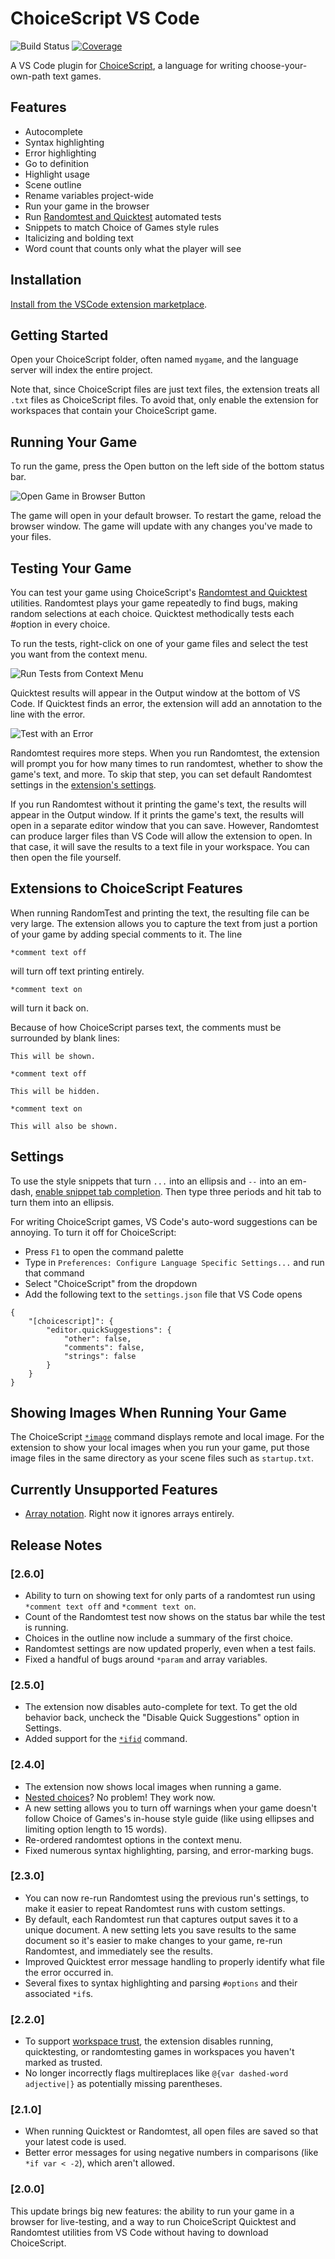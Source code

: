 # ChoiceScript VS Code

![Build Status](https://github.com/sgranade/choicescript_vscode/workflows/build/badge.svg)
[![Coverage](https://codecov.io/gh/sgranade/choicescript_vscode/branch/main/graph/badge.svg)](https://codecov.io/gh/sgranade/choicescript_vscode)


A VS Code plugin for [ChoiceScript], a language for writing choose-your-own-path text games.


## Features

- Autocomplete
- Syntax highlighting
- Error highlighting
- Go to definition
- Highlight usage
- Scene outline
- Rename variables project-wide
- Run your game in the browser
- Run [Randomtest and Quicktest] automated tests
- Snippets to match Choice of Games style rules
- Italicizing and bolding text
- Word count that counts only what the player will see


## Installation

[Install from the VSCode extension marketplace][marketplace].


## Getting Started

Open your ChoiceScript folder, often named `mygame`, and the language server will index the entire project.

Note that, since ChoiceScript files are just text files, the extension treats all `.txt` files as ChoiceScript files. To avoid that, only enable the extension for workspaces that contain your ChoiceScript game.


## Running Your Game

To run the game, press the Open button on the left side of the bottom status bar.

![Open Game in Browser Button](https://raw.githubusercontent.com/sgranade/choicescript_vscode/main/images/cs-open-game-button.png)

The game will open in your default browser. To restart the game, reload the browser window. The game will update with any changes you've made to your files.


## Testing Your Game

You can test your game using ChoiceScript's [Randomtest and Quicktest] utilities. Randomtest plays your game repeatedly to find bugs, making random selections at each choice. Quicktest methodically tests each #option in every choice.

To run the tests, right-click on one of your game files and select the test you want from the context menu.

![Run Tests from Context Menu](https://raw.githubusercontent.com/sgranade/choicescript_vscode/main/images/run-cs-tests-context-menu.png)

Quicktest results will appear in the Output window at the bottom of VS Code. If Quicktest finds an error, the extension will add an annotation to the line with the error.

![Test with an Error](https://raw.githubusercontent.com/sgranade/choicescript_vscode/main/images/cs-test-error.png)

Randomtest requires more steps. When you run Randomtest, the extension will prompt you for how many times to run randomtest, whether to show the game's text, and more. To skip that step, you can set default Randomtest settings in the [extension's settings][settings].

If you run Randomtest without it printing the game's text, the results will appear in the Output window. If it prints the game's text, the results will open in a separate editor window that you can save. However, Randomtest can produce larger files than VS Code will allow the extension to open. In that case, it will save the results to a text file in your workspace. You can then open the file yourself.


## Extensions to ChoiceScript Features

When running RandomTest and printing the text, the resulting file can be very large. The extension allows you to capture the text from just a portion of your game by adding special comments to it. The line

```
*comment text off
```

will turn off text printing entirely.

```
*comment text on
```

will turn it back on.

Because of how ChoiceScript parses text, the comments must be surrounded by blank lines:

```
This will be shown.

*comment text off

This will be hidden.

*comment text on

This will also be shown.
```


## Settings

To use the style snippets that turn `...` into an ellipsis and `--` into an em-dash, [enable snippet tab completion][snippets]. Then type three periods and hit tab to turn them into an ellipsis.

For writing ChoiceScript games, VS Code's auto-word suggestions can be annoying. To turn it off for ChoiceScript:

- Press `F1` to open the command palette
- Type in `Preferences: Configure Language Specific Settings...` and run that command
- Select "ChoiceScript" from the dropdown
- Add the following text to the `settings.json` file that VS Code opens
```
{
    "[choicescript]": {
        "editor.quickSuggestions": {
            "other": false,
            "comments": false,
            "strings": false
        }
    }
}
```


## Showing Images When Running Your Game

The ChoiceScript [`*image`][image] command displays remote and local image. For the extension to show your local images when you run your game, put those image files in the same directory as your scene files such as `startup.txt`.


## Currently Unsupported Features

- [Array notation]. Right now it ignores arrays entirely.


## Release Notes

### [2.6.0]

- Ability to turn on showing text for only parts of a randomtest run using `*comment text off` and `*comment text on`.
- Count of the Randomtest test now shows on the status bar while the test is running.
- Choices in the outline now include a summary of the first choice.
- Randomtest settings are now updated properly, even when a test fails.
- Fixed a handful of bugs around `*param` and array variables.


### [2.5.0]

- The extension now disables auto-complete for text. To get the old behavior back, uncheck the "Disable Quick Suggestions" option in Settings.
- Added support for the [`*ifid`][ifid] command.


### [2.4.0]

- The extension now shows local images when running a game.
- [Nested choices]? No problem! They work now.
- A new setting allows you to turn off warnings when your game doesn't follow Choice of Games's in-house style guide (like using ellipses and limiting option length to 15 words).
- Re-ordered randomtest options in the context menu.
- Fixed numerous syntax highlighting, parsing, and error-marking bugs.


### [2.3.0]

- You can now re-run Randomtest using the previous run's settings, to make it easier to repeat Randomtest runs with custom settings.
- By default, each Randomtest run that captures output saves it to a unique document. A new setting lets you save results to the same document so it's easier to make changes to your game, re-run Randomtest, and immediately see the results.
- Improved Quicktest error message handling to properly identify what file the error occurred in.
- Several fixes to syntax highlighting and parsing `#options` and their associated `*if`s.


### [2.2.0]

- To support [workspace trust], the extension disables running, quicktesting, or randomtesting games in workspaces you haven't marked as trusted.
- No longer incorrectly flags multireplaces like `@{var dashed-word adjective|}` as potentially missing parentheses.


### [2.1.0]

- When running Quicktest or Randomtest, all open files are saved so that your latest code is used.
- Better error messages for using negative numbers in comparisons (like `*if var < -2`), which aren't allowed.


### [2.0.0]

This update brings big new features: the ability to run your game in a browser for live-testing, and a way to run ChoiceScript Quicktest and Randomtest utilities from VS Code without having to download ChoiceScript.



[Array notation]: https://forum.choiceofgames.com/t/new-choicescript-features-for-programmers/8423
[Choicescript]: https://github.com/dfabulich/choicescript/
[ifid]: https://forum.choiceofgames.com/t/new-in-choicescript-ifid-command/112889
[image]: https://choicescriptdev.fandom.com/wiki/Image
[marketplace]: https://marketplace.visualstudio.com/items?itemName=StephenGranade.choicescript-vscode
[nested choices]: https://choicescriptdev.fandom.com/wiki/Choice#Nested_choices
[Randomtest and Quicktest]: https://www.choiceofgames.com/make-your-own-games/testing-choicescript-games-automatically/
[settings]: https://code.visualstudio.com/docs/getstarted/settings
[snippets]: https://code.visualstudio.com/docs/editor/userdefinedsnippets#_creating-your-own-snippets
[workspace trust]: https://code.visualstudio.com/docs/editor/workspace-trust